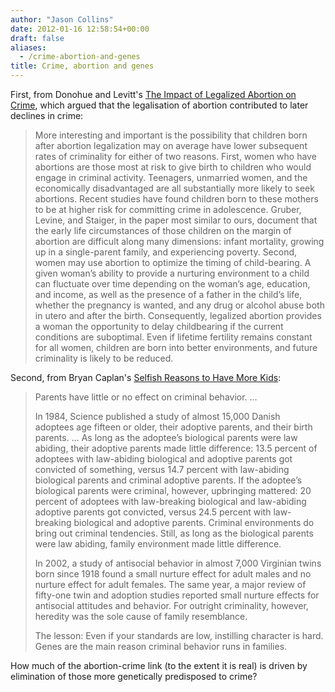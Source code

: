 ```yaml
---
author: "Jason Collins"
date: 2012-01-16 12:58:54+00:00
draft: false
aliases:
  - /crime-abortion-and-genes
title: Crime, abortion and genes
---
```


First, from Donohue and Levitt's [The Impact of Legalized Abortion on Crime](http://qje.oxfordjournals.org/cgi/doi/10.1162/00335530151144050), which argued that the legalisation of abortion contributed to later declines in crime:


<blockquote>More interesting and important is the possibility that children born after abortion legalization may on average have lower subsequent rates of criminality for either of two reasons. First, women who have abortions are those most at risk to give birth to children who would engage in criminal activity. Teenagers, unmarried women, and the economically disadvantaged are all substantially more likely to seek abortions. Recent studies have found children born to these mothers to be at higher risk for committing crime in adolescence. Gruber, Levine, and Staiger, in the paper most similar to ours, document that the early life circumstances of those children on the margin of abortion are difficult along many dimensions: infant mortality, growing up in a single-parent family, and experiencing poverty. Second, women may use abortion to optimize the timing of child-bearing. A given woman’s ability to provide a nurturing environment to a child can fluctuate over time depending on the woman’s age, education, and income, as well as the presence of a father in the child’s life, whether the pregnancy is wanted, and any drug or alcohol abuse both in utero and after the birth. Consequently, legalized abortion provides a woman the opportunity to delay childbearing if the current conditions are suboptimal. Even if lifetime fertility remains constant for all women, children are born into better environments, and future criminality is likely to be reduced.</blockquote>


Second, from Bryan Caplan's [Selfish Reasons to Have More Kids](https://www.jasoncollins.blog/caplans-selfish-reasons-to-have-more-kids/):


<blockquote>Parents have little or no effect on criminal behavior. ...

In 1984, Science published a study of almost 15,000 Danish adoptees age fifteen or older, their adoptive parents, and their birth parents. ... As long as the adoptee’s biological parents were law abiding, their adoptive parents made little difference: 13.5 percent of adoptees with law-abiding biological and adoptive parents got convicted of something, versus 14.7 percent with law-abiding biological parents and criminal adoptive parents. If the adoptee’s biological parents were criminal, however, upbringing mattered: 20 percent of adoptees with law-breaking biological and law-abiding adoptive parents got convicted, versus 24.5 percent with law-breaking biological and adoptive parents. Criminal environments do bring out criminal tendencies. Still, as long as the biological parents were law abiding, family environment made little difference.

In 2002, a study of antisocial behavior in almost 7,000 Virginian twins born since 1918 found a small nurture effect for adult males and no nurture effect for adult females. The same year, a major review of fifty-one twin and adoption studies reported small nurture effects for antisocial attitudes and behavior. For outright criminality, however, heredity was the sole cause of family resemblance.

The lesson: Even if your standards are low, instilling character is hard. Genes are the main reason criminal behavior runs in families.</blockquote>


How much of the abortion-crime link (to the extent it is real) is driven by elimination of those more genetically predisposed to crime?
